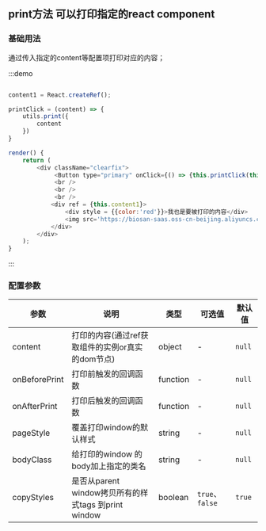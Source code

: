 ## print方法 可以打印指定的react component

### 基础用法

通过传入指定的content等配置项打印对应的内容；

:::demo

```js

content1 = React.createRef();

printClick = (content) => {
    utils.print({
        content
    })
}

render() {
    return (
        <div className="clearfix">
             <Button type="primary" onClick={() => {this.printClick(this.content1.current)}}>打印</Button>
             <br />
             <br />
             <br />
            <div ref = {this.content1}>
                <div style = {{color:'red'}}>我也是要被打印的内容</div>
                <img src='https://biosan-saas.oss-cn-beijing.aliyuncs.com/onesFrontEnd/vue01.jpeg' />
            </div>
        </div>
    );
}
```

:::

### 配置参数

| 参数    | 说明                                                               | 类型    | 可选值                        | 默认值                                   |
| ------- | ------------------------------------------------------------------ | ------- | ----------------------------- | ---------------------------------------- |
| content    | 打印的内容(通过ref获取组件的实例or真实的dom节点)               | object  | - | `null` |
| onBeforePrint   | 打印前触发的回调函数 | function | -              | `null`                                 |
| onAfterPrint | 打印后触发的回调函数             | function | -              | `null`                                |
| pageStyle    | 覆盖打印window的默认样式                  | string  | - | `null` |
| bodyClass | 给打印的window 的body加上指定的类名             | string | -              | `null`                                  |
| copyStyles | 是否从parent window拷贝所有的样式tags 到print window            | boolean | `true`、 `false`              | `true`                                  |
